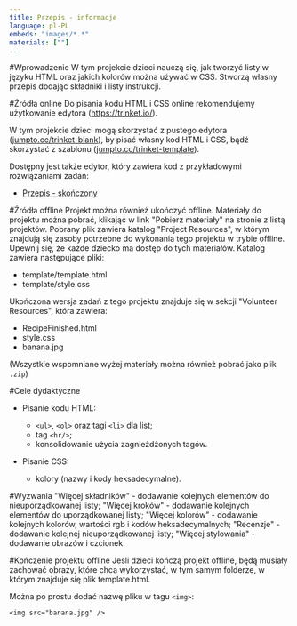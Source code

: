 ```yaml
---
title: Przepis - informacje
language: pl-PL
embeds: "images/*.*"
materials: [""]
...
```


#Wprowadzenie
W tym projekcie dzieci nauczą się, jak tworzyć listy w języku HTML oraz jakich kolorów można używać w CSS. Stworzą własny przepis dodając składniki i listy instrukcji.  

#Źródła online
Do pisania kodu HTML i CSS online rekomendujemy użytkowanie edytora (https://trinket.io/).  

W tym projekcie dzieci mogą skorzystać z pustego edytora ([jumpto.cc/trinket-blank](http:/jumpto.cc/trinket-blank)), by pisać własny kod HTML i CSS, bądź skorzystać z szablonu ([jumpto.cc/trinket-template](http://jumpto.cc/trinket-template)).

Dostępny jest także edytor, który zawiera kod z przykładowymi rozwiązaniami zadań:

+ [Przepis - skończony](https://trinket.io/html/a6bdfdd6ea)


#Źródła offline
Projekt można również ukończyć offline. Materiały do projektu można pobrać, klikając w link "Pobierz materiały" na stronie z listą projektów. Pobrany plik zawiera katalog "Project Resources", w którym znajdują się zasoby potrzebne do wykonania tego projektu w trybie offline. Upewnij się, że każde dziecko ma dostęp do tych materiałów. Katalog zawiera następujące pliki:

+ template/template.html
+ template/style.css

Ukończona wersja zadań z tego projektu znajduje się w sekcji "Volunteer Resources", która zawiera:

+ RecipeFinished.html
+ style.css
+ banana.jpg

(Wszystkie wspomniane wyżej materiały można również pobrać jako plik `.zip`)

#Cele dydaktyczne
+ Pisanie kodu HTML:
	+ `<ul>`, `<ol>` oraz tagi `<li>` dla list;
	+ tag `<hr/>`;
	+ konsolidowanie użycia zagnieżdżonych tagów.

+ Pisanie CSS:
	+ kolory (nazwy i kody heksadecymalne).

#Wyzwania
"Więcej składników" - dodawanie kolejnych elementów do nieuporządkowanej listy;
"Więcej kroków" - dodawanie kolejnych elementów do uporządkowanej listy;
"Więcej kolorów" - dodawanie kolejnych kolorów, wartości rgb i kodów heksadecymalnych;
"Recenzje" - dodawanie kolejnej nieuporządkowanej listy;
"Więcej stylowania" - dodawanie obrazów i czcionek. 

#Kończenie projektu offline
Jeśli dzieci kończą projekt offline, będą musiały zachować obrazy, które chcą wykorzystać, w tym samym folderze, w którym znajduje się plik template.html.

Można po prostu dodać nazwę pliku w tagu `<img>`:

```
<img src="banana.jpg" />
```